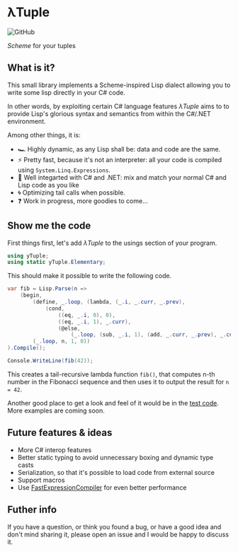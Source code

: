 # λTuple
![GitHub](https://img.shields.io/github/license/yuretz/FreeAwait)

_Scheme_ for your tuples

## What is it?
This small library implements a Scheme-inspired Lisp dialect allowing you to write some lisp directly in your C# code. 

In other words, by exploiting certain C# language features _λTuple_ aims to to provide Lisp's glorious syntax and semantics from within the C#/.NET environment.

Among other things, it is:

* :racing_car: Highly dynamic, as any Lisp shall be: data and code are the same.
* :zap: Pretty fast, because it's not an interpreter: all your code is compiled using `System.Linq.Expressions`.
* :handshake: Well integarted with C# and .NET: mix and match your normal C# and Lisp code as you like
* :cyclone: Optimizing tail calls  when possible.
* :question: Work in progress, more goodies to come...

## Show me the code
First things first, let's add _λTuple_ to the usings section of your program.
```csharp
using yTuple;
using static yTuple.Elementary;
```

This should make it possible to write the following code.
```csharp
var fib = Lisp.Parse(n =>
    (begin,
        (define, _.loop, (lambda, (_.i, _.curr, _.prev),
            (cond,
                ((eq, _.i, 0), 0),
                ((eq, _.i, 1), _.curr),
                (@else, 
                    (_.loop, (sub, _.i, 1), (add, _.curr, _.prev), _.curr))))),
        (_.loop, n, 1, 0))
).Compile();

Console.WriteLine(fib(42));

```
This creates a tail-recursive lambda function `fib()`, that computes n-th number in the Fibonacci sequence and then uses it to output the result for `n = 42`. 


Another good place to get a look and feel of it would be in the [test code](./test/yTuple.Tests/LispTests.cs). More examples are coming soon.

## Future features & ideas
* More C# interop features
* Better static typing to avoid unnecessary boxing and dynamic type casts
* Serialization, so that it's possible to load code from external source
* Support macros
* Use [FastExpressionCompiler](https://github.com/dadhi/FastExpressionCompiler) for even better performance

## Futher info
If you have a question, or think you found a bug, or have a good idea and don't mind sharing it, please open an issue and I would be happy to discuss it.
